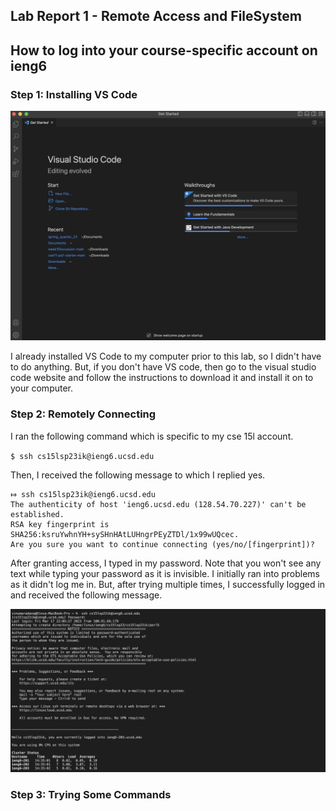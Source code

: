 ## **Lab Report 1 - Remote Access and FileSystem**

## **How to log into your course-specific account on ieng6**

### Step 1: Installing  VS Code 

![Image](vs_setup.png)

I already installed VS Code to my computer prior to this lab, so I didn't have to do anything. But, if
you don't have VS code, then go to the visual studio code website and follow the instructions to download it 
and install it on to your computer. 

### Step 2: Remotely Connecting

I ran the following command which is specific to my cse 15l account.

`$ ssh cs15lsp23ik@ieng6.ucsd.edu`

Then, I received the following message to which I replied yes.
```
⤇ ssh cs15lsp23ik@ieng6.ucsd.edu
The authenticity of host 'ieng6.ucsd.edu (128.54.70.227)' can't be established.
RSA key fingerprint is SHA256:ksruYwhnYH+sySHnHAtLUHngrPEyZTDl/1x99wUQcec.
Are you sure you want to continue connecting (yes/no/[fingerprint])? 
```
After granting access, I typed in my password. Note that you won't see any text while typing your password 
as it is invisible. I initially ran into problems as it didn't log me in. But, after trying multiple times, 
I successfully logged in and received the following message.

![Image](log.png)

### Step 3: Trying Some Commands

